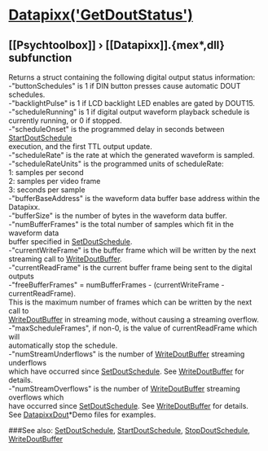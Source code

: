 # [Datapixx('GetDoutStatus')](Datapixx-GetDoutStatus) 
## [[Psychtoolbox]] &#8250; [[Datapixx]].{mex*,dll} subfunction


Returns a struct containing the following digital output status information:  
-"buttonSchedules" is 1 if DIN button presses cause automatic DOUT schedules.  
-"backlightPulse" is 1 if LCD backlight LED enables are gated by DOUT15.  
-"scheduleRunning" is 1 if digital output waveform playback schedule is  
currently running, or 0 if stopped.  
-"scheduleOnset" is the programmed delay in seconds between [StartDoutSchedule](StartDoutSchedule)  
execution, and the first TTL output update.  
-"scheduleRate" is the rate at which the generated waveform is sampled.  
-"scheduleRateUnits" is the programmed units of scheduleRate:  
   1: samples per second  
   2: samples per video frame  
   3: seconds per sample  
-"bufferBaseAddress" is the waveform data buffer base address within the  
Datapixx.  
-"bufferSize" is the number of bytes in the waveform data buffer.  
-"numBufferFrames" is the total number of samples which fit in the waveform data  
buffer specified in [SetDoutSchedule](SetDoutSchedule).  
-"currentWriteFrame" is the buffer frame which will be written by the next  
streaming call to [WriteDoutBuffer](WriteDoutBuffer).  
-"currentReadFrame" is the current buffer frame being sent to the digital  
outputs  
-"freeBufferFrames" = numBufferFrames - (currentWriteFrame - currentReadFrame).  
This is the maximum number of frames which can be written by the next call to  
[WriteDoutBuffer](WriteDoutBuffer) in streaming mode, without causing a streaming overflow.  
-"maxScheduleFrames", if non-0, is the value of currentReadFrame which will  
automatically stop the schedule.  
-"numStreamUnderflows" is the number of [WriteDoutBuffer](WriteDoutBuffer) streaming underflows  
which have occurred since [SetDoutSchedule](SetDoutSchedule). See [WriteDoutBuffer](WriteDoutBuffer) for details.  
-"numStreamOverflows" is the number of [WriteDoutBuffer](WriteDoutBuffer) streaming overflows which  
have occurred since [SetDoutSchedule](SetDoutSchedule). See [WriteDoutBuffer](WriteDoutBuffer) for details.  
See [DatapixxDout](DatapixxDout)\*Demo files for examples.  
  


###See also:
[SetDoutSchedule](Datapixx-SetDoutSchedule), [StartDoutSchedule](Datapixx-StartDoutSchedule), [StopDoutSchedule](Datapixx-StopDoutSchedule), [WriteDoutBuffer](Datapixx-WriteDoutBuffer)
